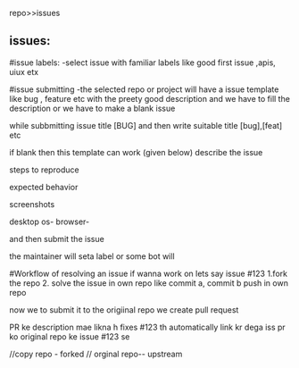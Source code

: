 repo>>issues

## issues:

#issue labels: -select issue with familiar labels like good first issue ,apis, uiux etx

#issue submitting -the selected repo or project will have a issue template like bug , feature etc with the preety good description and we have to fill the description or we have to make a blank issue

while subbmitting issue title [BUG] and then write suitable title [bug],[feat] etc

if blank then this template can work (given below) describe the issue

steps to reproduce

expected behavior

screenshots

desktop os- browser-

and then submit the issue

the maintainer will seta label or some bot will

#Workflow of resolving an issue if wanna work on lets say issue #123 1.fork the repo 2. solve the issue in own repo like commit a, commit b push in own repo

now we to submit it to the origiinal repo we create pull request

PR ke description mae likna h fixes #123 th automatically link kr dega iss pr ko original repo ke issue #123 se

//copy repo - forked // orginal repo-- upstream
